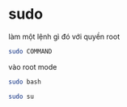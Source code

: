 # sudo

làm một lệnh gì đó với quyền root

```bash
sudo COMMAND
```

vào root mode

```bash
sudo bash
```

```bash
sudo su
```
